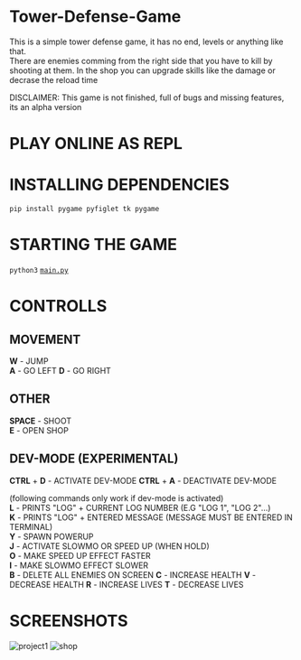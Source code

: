 # Tower-Defense-Game

This is a simple tower defense game, it has no end, levels or anything like that.  
There are enemies comming from the right side that you have to kill by shooting at them.
In the shop you can upgrade skills like the damage or decrase the reload time

DISCLAIMER: This game is not finished, full of bugs and missing features, its an alpha version  

# PLAY ONLINE AS REPL

# INSTALLING DEPENDENCIES
`pip install pygame pyfiglet tk pygame`

# STARTING THE GAME
`python3` [`main.py`](https://github.com/k1llerfr0g22/Tower-Defense-Game/blob/main/main.py)

# CONTROLLS

## MOVEMENT
**W** - JUMP  
**A** - GO LEFT
**D** - GO RIGHT

## OTHER 
**SPACE** - SHOOT  
**E** - OPEN SHOP

## DEV-MODE (EXPERIMENTAL)
**CTRL** + **D** - ACTIVATE DEV-MODE
**CTRL** + **A** - DEACTIVATE DEV-MODE

(following commands only work if dev-mode is activated)  
**L** - PRINTS "LOG" + CURRENT LOG NUMBER (E.G "LOG 1", "LOG 2"...)  
**K** - PRINTS "LOG" + ENTERED MESSAGE (MESSAGE MUST BE ENTERED IN TERMINAL)  
**Y** - SPAWN POWERUP  
**J** - ACTIVATE SLOWMO OR SPEED UP (WHEN HOLD)  
**O** - MAKE SPEED UP EFFECT FASTER  
**I** - MAKE SLOWMO EFFECT SLOWER  
**B** - DELETE ALL ENEMIES ON SCREEN
**C** - INCREASE HEALTH 
**V** - DECREASE HEALTH
**R** - INCREASE LIVES
**T** - DECREASE LIVES

# SCREENSHOTS
![project1](https://user-images.githubusercontent.com/56881372/179413822-50cbe36a-0fd5-4c16-8883-96e2be17ceb9.png)
![shop](https://user-images.githubusercontent.com/56881372/179413289-7be450f9-12a6-472f-a813-59dececb9196.png)
